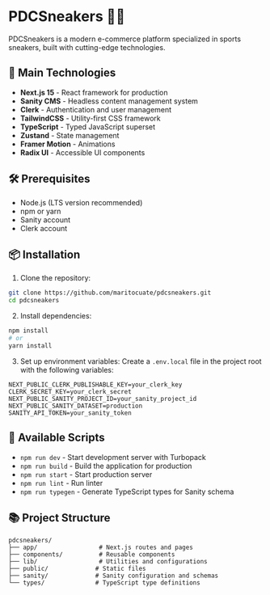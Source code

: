 # PDCSneakers 🏃‍♂️

PDCSneakers is a modern e-commerce platform specialized in sports sneakers, built with cutting-edge technologies.

## 🚀 Main Technologies

- **Next.js 15** - React framework for production
- **Sanity CMS** - Headless content management system
- **Clerk** - Authentication and user management
- **TailwindCSS** - Utility-first CSS framework
- **TypeScript** - Typed JavaScript superset
- **Zustand** - State management
- **Framer Motion** - Animations
- **Radix UI** - Accessible UI components

## 🛠️ Prerequisites

- Node.js (LTS version recommended)
- npm or yarn
- Sanity account
- Clerk account

## 📦 Installation

1. Clone the repository:

```bash
git clone https://github.com/maritocuate/pdcsneakers.git
cd pdcsneakers
```

2. Install dependencies:

```bash
npm install
# or
yarn install
```

3. Set up environment variables:
   Create a `.env.local` file in the project root with the following variables:

```env
NEXT_PUBLIC_CLERK_PUBLISHABLE_KEY=your_clerk_key
CLERK_SECRET_KEY=your_clerk_secret
NEXT_PUBLIC_SANITY_PROJECT_ID=your_sanity_project_id
NEXT_PUBLIC_SANITY_DATASET=production
SANITY_API_TOKEN=your_sanity_token
```

## 🚀 Available Scripts

- `npm run dev` - Start development server with Turbopack
- `npm run build` - Build the application for production
- `npm run start` - Start production server
- `npm run lint` - Run linter
- `npm run typegen` - Generate TypeScript types for Sanity schema

## 📚 Project Structure

```
pdcsneakers/
├── app/                 # Next.js routes and pages
├── components/          # Reusable components
├── lib/                 # Utilities and configurations
├── public/             # Static files
├── sanity/             # Sanity configuration and schemas
└── types/              # TypeScript type definitions
```
